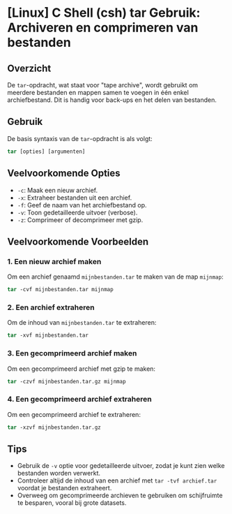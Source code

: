# [Linux] C Shell (csh) tar Gebruik: Archiveren en comprimeren van bestanden

## Overzicht
De `tar`-opdracht, wat staat voor "tape archive", wordt gebruikt om meerdere bestanden en mappen samen te voegen in één enkel archiefbestand. Dit is handig voor back-ups en het delen van bestanden.

## Gebruik
De basis syntaxis van de `tar`-opdracht is als volgt:

```csh
tar [opties] [argumenten]
```

## Veelvoorkomende Opties
- `-c`: Maak een nieuw archief.
- `-x`: Extraheer bestanden uit een archief.
- `-f`: Geef de naam van het archiefbestand op.
- `-v`: Toon gedetailleerde uitvoer (verbose).
- `-z`: Comprimeer of decomprimeer met gzip.

## Veelvoorkomende Voorbeelden

### 1. Een nieuw archief maken
Om een archief genaamd `mijnbestanden.tar` te maken van de map `mijnmap`:

```csh
tar -cvf mijnbestanden.tar mijnmap
```

### 2. Een archief extraheren
Om de inhoud van `mijnbestanden.tar` te extraheren:

```csh
tar -xvf mijnbestanden.tar
```

### 3. Een gecomprimeerd archief maken
Om een gecomprimeerd archief met gzip te maken:

```csh
tar -czvf mijnbestanden.tar.gz mijnmap
```

### 4. Een gecomprimeerd archief extraheren
Om een gecomprimeerd archief te extraheren:

```csh
tar -xzvf mijnbestanden.tar.gz
```

## Tips
- Gebruik de `-v` optie voor gedetailleerde uitvoer, zodat je kunt zien welke bestanden worden verwerkt.
- Controleer altijd de inhoud van een archief met `tar -tvf archief.tar` voordat je bestanden extraheert.
- Overweeg om gecomprimeerde archieven te gebruiken om schijfruimte te besparen, vooral bij grote datasets.